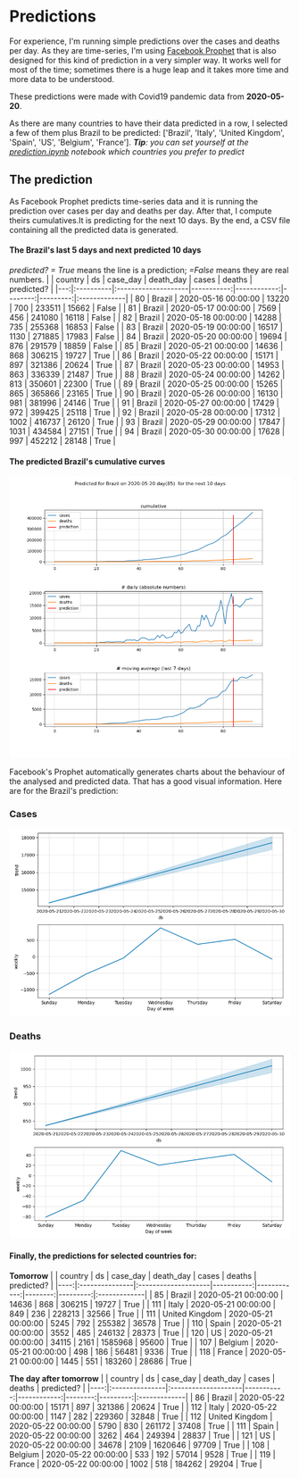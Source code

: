 # **Predictions**
For experience, I'm running simple predictions over the cases and deaths per day. As they are time-series, I'm using [Facebook Prophet](https://facebook.github.io/prophet/docs/quick_start.html) that is also designed for this kind of prediction in a very simpler way. It works well for most of the time; sometimes there is a huge leap and it takes more time and more data to be understood.

These predictions were made with Covid19 pandemic data from **2020-05-20**.

As there are many countries to have their data predicted in a row, I selected a few of them plus Brazil to be predicted:
['Brazil', 'Italy', 'United Kingdom', 'Spain', 'US', 'Belgium', 'France'].
***Tip**: you can set yourself at the *[prediction.ipynb](../prediction.ipynb)* notebook which countries you prefer to predict*


## The prediction
As Facebook Prophet predicts time-series data and it is running the prediction over cases per day and deaths per day. After that, I compute theirs cumulatives.It is predicting for the next 10 days.
By the end, a CSV file containing all the predicted data is generated.

#### The Brazil's last 5 days and next predicted 10 days
*predicted? = True* means the line is a prediction; *=False* means they are real numbers.
|    | country   | ds                  |   case_day |   death_day |   cases |   deaths | predicted?   |
|---:|:----------|:--------------------|-----------:|------------:|--------:|---------:|:-------------|
| 80 | Brazil    | 2020-05-16 00:00:00 |      13220 |         700 |  233511 |    15662 | False        |
| 81 | Brazil    | 2020-05-17 00:00:00 |       7569 |         456 |  241080 |    16118 | False        |
| 82 | Brazil    | 2020-05-18 00:00:00 |      14288 |         735 |  255368 |    16853 | False        |
| 83 | Brazil    | 2020-05-19 00:00:00 |      16517 |        1130 |  271885 |    17983 | False        |
| 84 | Brazil    | 2020-05-20 00:00:00 |      19694 |         876 |  291579 |    18859 | False        |
| 85 | Brazil    | 2020-05-21 00:00:00 |      14636 |         868 |  306215 |    19727 | True         |
| 86 | Brazil    | 2020-05-22 00:00:00 |      15171 |         897 |  321386 |    20624 | True         |
| 87 | Brazil    | 2020-05-23 00:00:00 |      14953 |         863 |  336339 |    21487 | True         |
| 88 | Brazil    | 2020-05-24 00:00:00 |      14262 |         813 |  350601 |    22300 | True         |
| 89 | Brazil    | 2020-05-25 00:00:00 |      15265 |         865 |  365866 |    23165 | True         |
| 90 | Brazil    | 2020-05-26 00:00:00 |      16130 |         981 |  381996 |    24146 | True         |
| 91 | Brazil    | 2020-05-27 00:00:00 |      17429 |         972 |  399425 |    25118 | True         |
| 92 | Brazil    | 2020-05-28 00:00:00 |      17312 |        1002 |  416737 |    26120 | True         |
| 93 | Brazil    | 2020-05-29 00:00:00 |      17847 |        1031 |  434584 |    27151 | True         |
| 94 | Brazil    | 2020-05-30 00:00:00 |      17628 |         997 |  452212 |    28148 | True         |

 #### The predicted Brazil's cumulative curves
![](brazil_predictions.png)

Facebook's Prophet automatically generates charts about the behaviour of the analysed and predicted data. That has a good visual information. Here are for the Brazil's prediction:
### Cases
![](brazil_prophet_cases.png)

 ### Deaths
![](brazil_prophet_deaths.png)
#### Finally, the predictions for selected countries for:
**Tomorrow**
|     | country        | ds                  |   case_day |   death_day |   cases |   deaths | predicted?   |
|----:|:---------------|:--------------------|-----------:|------------:|--------:|---------:|:-------------|
|  85 | Brazil         | 2020-05-21 00:00:00 |      14636 |         868 |  306215 |    19727 | True         |
| 111 | Italy          | 2020-05-21 00:00:00 |        849 |         236 |  228213 |    32566 | True         |
| 111 | United Kingdom | 2020-05-21 00:00:00 |       5245 |         792 |  255382 |    36578 | True         |
| 110 | Spain          | 2020-05-21 00:00:00 |       3552 |         485 |  246132 |    28373 | True         |
| 120 | US             | 2020-05-21 00:00:00 |      34115 |        2161 | 1585968 |    95600 | True         |
| 107 | Belgium        | 2020-05-21 00:00:00 |        498 |         186 |   56481 |     9336 | True         |
| 118 | France         | 2020-05-21 00:00:00 |       1445 |         551 |  183260 |    28686 | True         |

 **The day after tomorrow** 
|     | country        | ds                  |   case_day |   death_day |   cases |   deaths | predicted?   |
|----:|:---------------|:--------------------|-----------:|------------:|--------:|---------:|:-------------|
|  86 | Brazil         | 2020-05-22 00:00:00 |      15171 |         897 |  321386 |    20624 | True         |
| 112 | Italy          | 2020-05-22 00:00:00 |       1147 |         282 |  229360 |    32848 | True         |
| 112 | United Kingdom | 2020-05-22 00:00:00 |       5790 |         830 |  261172 |    37408 | True         |
| 111 | Spain          | 2020-05-22 00:00:00 |       3262 |         464 |  249394 |    28837 | True         |
| 121 | US             | 2020-05-22 00:00:00 |      34678 |        2109 | 1620646 |    97709 | True         |
| 108 | Belgium        | 2020-05-22 00:00:00 |        533 |         192 |   57014 |     9528 | True         |
| 119 | France         | 2020-05-22 00:00:00 |       1002 |         518 |  184262 |    29204 | True         |